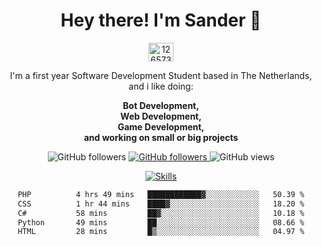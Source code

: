<div align="center">
<h1>Hey there! I'm Sander 🦜</h1>
<a href="https://discord.com/users/1265737667975577721" target="blank"><img align="center" src="https://raw.githubusercontent.com/rahuldkjain/github-profile-readme-generator/master/src/images/icons/Social/discord.svg" alt="1265737667975577721" height="30" width="40" /></a>
<p style="max-width: 40rem">I'm a first year Software Development Student based in The Netherlands, and i like doing:</p>

<p style="max-width: 40rem">
<b>Bot Development, <br />Web Development, <br> Game Development, <br> and working on small or big projects</b>
</p>

<p>
    <img alt="GitHub followers" src="https://img.shields.io/github/followers/sanderhd">
    <a href="https://www.sanderhd.me">
        <img alt="GitHub followers" src="https://img.shields.io/badge/My-website-blue">
    </a>
    <img alt="GitHub views" src="https://komarev.com/ghpvc/?username=sanderhd&label=Profile+views&color=blue">
</p>

<p>
    <a href="https://sanderhd.me" target="_blank">
        <img alt="Skills" src="https://skillicons.dev/icons?i=html,css,js,p5js,nodejs,php,mysql,md,discordjs,bots,figma,github,vscode,windows,vercel&perline=11">
    </a>
</p>

<!--START_SECTION:waka-->

```txt
PHP          4 hrs 49 mins   ████████████▓░░░░░░░░░░░░   50.39 %
CSS          1 hr 44 mins    ████▓░░░░░░░░░░░░░░░░░░░░   18.20 %
C#           58 mins         ██▓░░░░░░░░░░░░░░░░░░░░░░   10.18 %
Python       49 mins         ██░░░░░░░░░░░░░░░░░░░░░░░   08.66 %
HTML         28 mins         █▒░░░░░░░░░░░░░░░░░░░░░░░   04.97 %
```

<!--END_SECTION:waka-->
</div>
